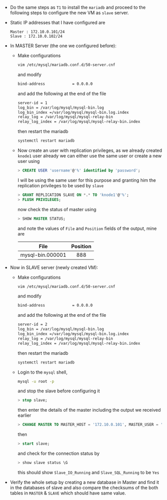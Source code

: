 * Do the same steps as `T1` to install the `mariadb` and proceed to the following steps to configure the new VM as `slave` server.

* Static IP addresses that I have configured are 
    ```
    Master : 172.10.0.101/24
    Slave : 172.10.0.102/24  
    ```

* In MASTER Server (the one we configured before):
    * Make configurations
        ```bash
        vim /etc/mysql/mariadb.conf.d/50-server.cnf
        ```
        and modify
        ```bash
        bind-address            = 0.0.0.0
        ```
        and add the following at the end of the file
        ```bash
        server-id = 1
        log_bin = /var/log/mysql/mysql-bin.log
        log_bin_index =/var/log/mysql/mysql-bin.log.index
        relay_log = /var/log/mysql/mysql-relay-bin
        relay_log_index = /var/log/mysql/mysql-relay-bin.index
        ```
        then restart the mariadb
        ```bash
        systemctl restart mariadb
        ```
    
    * Now create an user with replication privileges, as we already created `knode1` user already we can either use the same user or create a new user using
        ```sql
        > CREATE USER 'username'@'%' identified by 'password';
        ```
        I will be using the same user for this purpose and granting him the replication privileges to be used by `slave`
        ```sql
        > GRANT REPLICATION SLAVE ON *.* TO 'knode1'@'%';
        > FLUSH PRIVILEGES;
        ```
        now check the status of master using
        ```sql
        > SHOW MASTER STATUS;
        ```
        and note the values of `File` and `Position` fields of the output, mine are
        
        File | Position
        :---: | :---:
        mysql-bin.000001 | 888

* Now in SLAVE server (newly created VM):
    * Make configurations
        ```bash
        vim /etc/mysql/mariadb.conf.d/50-server.cnf
        ```
        and modify
        ```bash
        bind-address            = 0.0.0.0
        ```
        and add the following at the end of the file
        ```bash
        server-id = 2
        log_bin = /var/log/mysql/mysql-bin.log
        log_bin_index =/var/log/mysql/mysql-bin.log.index
        relay_log = /var/log/mysql/mysql-relay-bin
        relay_log_index = /var/log/mysql/mysql-relay-bin.index
        ```
        then restart the mariadb
        ```bash
        systemctl restart mariadb
        ```
    * Login to the `mysql` shell,
        ```bash
        mysql -u root -p
        ```
        and stop the slave before configuring it
        ```sql
        > stop slave;
        ```
        then enter the details of the master including the output we received earlier
        ```sql
        > CHANGE MASTER TO MASTER_HOST = '172.10.0.101', MASTER_USER = 'knode1', MASTER_PASSWORD = 'kiran', MASTER_LOG_FILE = 'mysql-bin.000001', MASTER_LOG_POS = 888;
        ```
        then
        ```sql
        > start slave;
        ```
        and check for the connection status by
        ```sql
        > show slave status \G
        ```
        this should show `Slave_IO_Running` and `Slave_SQL_Running` to be `Yes`

* Verify the whole setup by creating a new database in Master and find it in the databases of slave and also compare the checksums of the both tables in `MASTER` & `SLAVE` which should have same value.
